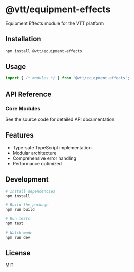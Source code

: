 # @vtt/equipment-effects

Equipment Effects module for the VTT platform

## Installation

```bash
npm install @vtt/equipment-effects
```

## Usage

```typescript
import { /* modules */ } from '@vtt/equipment-effects';
```

## API Reference

### Core Modules

See the source code for detailed API documentation.

## Features

- Type-safe TypeScript implementation
- Modular architecture
- Comprehensive error handling
- Performance optimized

## Development

```bash
# Install dependencies
npm install

# Build the package
npm run build

# Run tests
npm test

# Watch mode
npm run dev
```

## License

MIT
